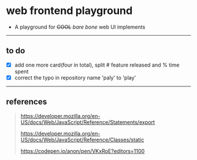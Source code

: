 # web frontend playground

* A playground for ~~COOL~~ _bare bone_ web UI implements

---

## to do

* [x] add one more card(four in total), split # feature released and % time spent
* [x] correct the typo in repository name 'paly' to 'play'

---

## references

> <https://developer.mozilla.org/en-US/docs/Web/JavaScript/Reference/Statements/export>
>
> <https://developer.mozilla.org/en-US/docs/Web/JavaScript/Reference/Classes/static>
>
> <https://codepen.io/anon/pen/VKxRoE?editors=1100>
